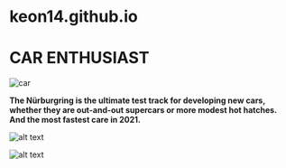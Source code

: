 # keon14.github.io
# CAR ENTHUSIAST
![car](https://user-images.githubusercontent.com/118324310/203702968-73b75a09-6df6-4d61-9999-039ef7681595.png)

**The Nürburgring is the ultimate test track for developing new cars, whether they are out-and-out supercars or more modest hot hatches.**
**And the most fastest care in 2021.**


![alt text](https://user-images.githubusercontent.com/118324310/203704743-752da988-a90f-4a3a-8367-28ac1a8d0be7.png)

![alt text](https://user-images.githubusercontent.com/118324310/205442870-b6288297-4fed-40d4-b3cd-b46beda150ee.png)

